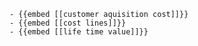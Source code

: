 	- {{embed [[customer aquisition cost]]}}
	- {{embed [[cost lines]]}}
	- {{embed [[life time value]]}}












